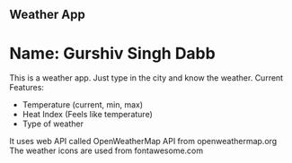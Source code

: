 ## Weather App
# Name: Gurshiv Singh Dabb

This is a weather app. Just type in the city and know the weather.
Current Features:
 - Temperature (current, min, max)
 - Heat Index (Feels like temperature)
 - Type of weather

It uses web API called OpenWeatherMap API from openweathermap.org
The weather icons are used from fontawesome.com